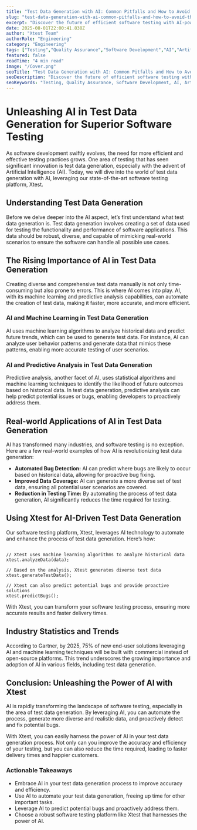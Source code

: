 ```yaml
---
title: "Test Data Generation with AI: Common Pitfalls and How to Avoid Them"
slug: "test-data-generation-with-ai-common-pitfalls-and-how-to-avoid-them"
excerpt: "Discover the future of efficient software testing with AI-powered test data generation. Dive into our comprehensive guide on how AI can drastically reduce errors, save time, and enhance the reliability of your test data. Dont miss our deep-dive into this game-changing technology thats revolutionizing software testing processes!"
date: 2025-08-01T22:00:41.838Z
author: "Xtest Team"
authorRole: "Engineering"
category: "Engineering"
tags: ["Testing","Quality Assurance","Software Development","AI","Artificial Intelligence"]
featured: false
readTime: "4 min read"
image: "/Cover.png"
seoTitle: "Test Data Generation with AI: Common Pitfalls and How to Avoid Them"
seoDescription: "Discover the future of efficient software testing with AI-powered test data generation. Dive into our comprehensive guide on how AI can drastically reduce errors, save time, and enhance the reliability of your test data. Dont miss our deep-dive into this game-changing technology thats revolutionizing software testing processes!"
seoKeywords: "Testing, Quality Assurance, Software Development, AI, Artificial Intelligence"
---
```


# Unleashing AI in Test Data Generation for Superior Software Testing

As software development swiftly evolves, the need for more efficient and effective testing practices grows. One area of testing that has seen significant innovation is test data generation, especially with the advent of Artificial Intelligence (AI). Today, we will dive into the world of test data generation with AI, leveraging our state-of-the-art software testing platform, Xtest.

## Understanding Test Data Generation

Before we delve deeper into the AI aspect, let’s first understand what test data generation is. Test data generation involves creating a set of data used for testing the functionality and performance of software applications. This data should be robust, diverse, and capable of mimicking real-world scenarios to ensure the software can handle all possible use cases.

## The Rising Importance of AI in Test Data Generation

Creating diverse and comprehensive test data manually is not only time-consuming but also prone to errors. This is where AI comes into play. AI, with its machine learning and predictive analysis capabilities, can automate the creation of test data, making it faster, more accurate, and more efficient.

### AI and Machine Learning in Test Data Generation

AI uses machine learning algorithms to analyze historical data and predict future trends, which can be used to generate test data. For instance, AI can analyze user behavior patterns and generate data that mimics these patterns, enabling more accurate testing of user scenarios.

### AI and Predictive Analysis in Test Data Generation

Predictive analysis, another facet of AI, uses statistical algorithms and machine learning techniques to identify the likelihood of future outcomes based on historical data. In test data generation, predictive analysis can help predict potential issues or bugs, enabling developers to proactively address them.

## Real-world Applications of AI in Test Data Generation

AI has transformed many industries, and software testing is no exception. Here are a few real-world examples of how AI is revolutionizing test data generation:

*   **Automated Bug Detection:** AI can predict where bugs are likely to occur based on historical data, allowing for proactive bug fixing.
*   **Improved Data Coverage:** AI can generate a more diverse set of test data, ensuring all potential user scenarios are covered.
*   **Reduction in Testing Time:** By automating the process of test data generation, AI significantly reduces the time required for testing.

## Using Xtest for AI-Driven Test Data Generation

Our software testing platform, Xtest, leverages AI technology to automate and enhance the process of test data generation. Here’s how:

```

// Xtest uses machine learning algorithms to analyze historical data
xtest.analyzeData(data);

// Based on the analysis, Xtest generates diverse test data
xtest.generateTestData();

// Xtest can also predict potential bugs and provide proactive solutions
xtest.predictBugs();
```

With Xtest, you can transform your software testing process, ensuring more accurate results and faster delivery times.

## Industry Statistics and Trends

According to Gartner, by 2025, 75% of new end-user solutions leveraging AI and machine learning techniques will be built with commercial instead of open-source platforms. This trend underscores the growing importance and adoption of AI in various fields, including test data generation.

## Conclusion: Unleashing the Power of AI with Xtest

AI is rapidly transforming the landscape of software testing, especially in the area of test data generation. By leveraging AI, you can automate the process, generate more diverse and realistic data, and proactively detect and fix potential bugs.

With Xtest, you can easily harness the power of AI in your test data generation process. Not only can you improve the accuracy and efficiency of your testing, but you can also reduce the time required, leading to faster delivery times and happier customers.

### Actionable Takeaways

*   Embrace AI in your test data generation process to improve accuracy and efficiency.
*   Use AI to automate your test data generation, freeing up time for other important tasks.
*   Leverage AI to predict potential bugs and proactively address them.
*   Choose a robust software testing platform like Xtest that harnesses the power of AI.